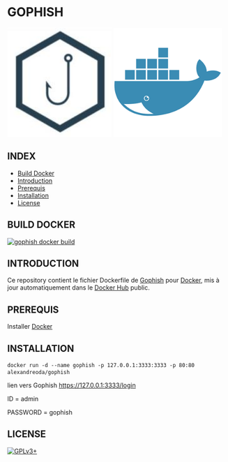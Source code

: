 # GOPHISH

![gophish](https://raw.githubusercontent.com/oda-alexandre/gophish/master/logo-gophish.png) ![docker](https://raw.githubusercontent.com/oda-alexandre/gophish/master/logo-docker.png)


## INDEX

- [Build Docker](#BUILD)
- [Introduction](#INTRODUCTION)
- [Prerequis](#PREREQUIS)
- [Installation](#INSTALLATION)
- [License](#LICENSE)


## BUILD DOCKER

[![gophish docker build](https://img.shields.io/docker/build/alexandreoda/gophish.svg)](https://hub.docker.com/r/alexandreoda/gophish)


## INTRODUCTION

Ce repository contient le fichier Dockerfile de [Gophish](https://gophish.io/) pour [Docker](https://www.docker.com), mis à jour automatiquement dans le [Docker Hub](https://hub.docker.com/r/alexandreoda/gophish/) public.


## PREREQUIS

Installer [Docker](https://www.docker.com)


## INSTALLATION

```
docker run -d --name gophish -p 127.0.0.1:3333:3333 -p 80:80 alexandreoda/gophish
```

lien vers Gophish https://127.0.0.1:3333/login

ID        = admin

PASSWORD  = gophish


## LICENSE

[![GPLv3+](http://gplv3.fsf.org/gplv3-127x51.png)](https://github.com/oda-alexandre/gophish/blob/master/LICENSE)
